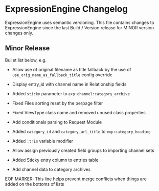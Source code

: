 # ExpressionEngine Changelog

ExpressionEngine uses semantic versioning. This file contains changes to ExpressionEngine since the last Build / Version release for MINOR version changes only.

## Minor Release

Bullet list below, e.g.
   - Allow use of original filename as title fallback by the use of `use_orig_name_as_fallback_title` config override

   - Display entry_id with channel name in Relationship fields
   - Added `sticky` parameter to `exp:channel:category_archive`
   - Fixed Files sorting reset by the perpage filter
   - Fixed ViewType class name and removed unused class properties
   - Add conditionals parsing to Request Module
   - Added `category_id` and `category_url_title` to `exp:category_heading`
   - Added `:trim` variable modifier
   - Allow assign previously created field groups to importing channel sets
   - Added Sticky entry column to entries table
   - Add channel data to category archives


EOF MARKER: This line helps prevent merge conflicts when things are
added on the bottoms of lists
